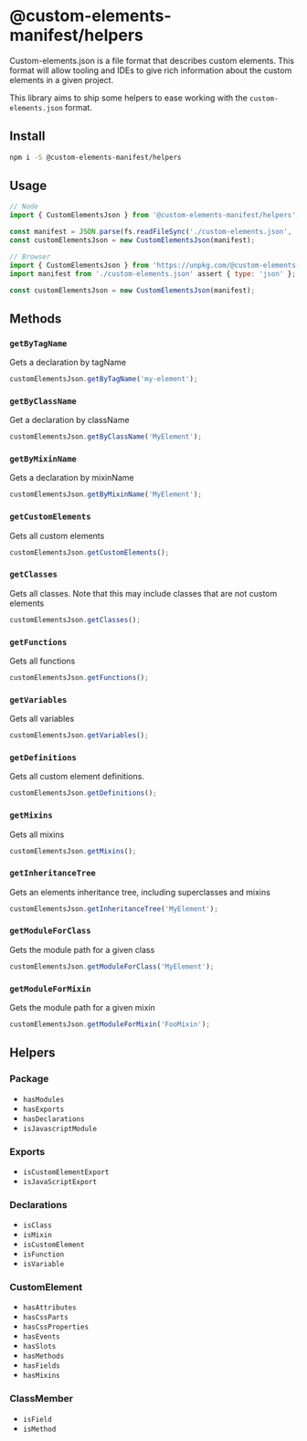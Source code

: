 # @custom-elements-manifest/helpers

Custom-elements.json is a file format that describes custom elements. This format will allow tooling and IDEs to give rich information about the custom elements in a given project.

This library aims to ship some helpers to ease working with the `custom-elements.json` format.

## Install

```bash
npm i -S @custom-elements-manifest/helpers
```

## Usage

```js
// Node
import { CustomElementsJson } from '@custom-elements-manifest/helpers';

const manifest = JSON.parse(fs.readFileSync('./custom-elements.json', 'utf-8'));
const customElementsJson = new CustomElementsJson(manifest);

// Browser
import { CustomElementsJson } from 'https://unpkg.com/@custom-elements-manifest?module';
import manifest from './custom-elements.json' assert { type: 'json' };

const customElementsJson = new CustomElementsJson(manifest);
```

## Methods

### `getByTagName`

Gets a declaration by tagName

```js
customElementsJson.getByTagName('my-element');
```

### `getByClassName`
Get a declaration by className

```js
customElementsJson.getByClassName('MyElement');
```

### `getByMixinName`
Gets a declaration by mixinName

```js
customElementsJson.getByMixinName('MyElement');
```
### `getCustomElements`
Gets all custom elements

```js
customElementsJson.getCustomElements();
```

### `getClasses`
Gets all classes. Note that this may include classes that are not custom elements

```js
customElementsJson.getClasses();
```

### `getFunctions`
Gets all functions

```js
customElementsJson.getFunctions();
```

### `getVariables`
Gets all variables

```js
customElementsJson.getVariables();
```

### `getDefinitions`
Gets all custom element definitions.

```js
customElementsJson.getDefinitions();
```

### `getMixins`
Gets all mixins

```js
customElementsJson.getMixins();
```

### `getInheritanceTree`

Gets an elements inheritance tree, including superclasses and mixins

```js
customElementsJson.getInheritanceTree('MyElement');
```

### `getModuleForClass`

Gets the module path for a given class

```js
customElementsJson.getModuleForClass('MyElement');
```

### `getModuleForMixin`

Gets the module path for a given mixin

```js
customElementsJson.getModuleForMixin('FooMixin');
```

## Helpers

### Package
- `hasModules`
- `hasExports`
- `hasDeclarations`
- `isJavascriptModule`

### Exports
- `isCustomElementExport`
- `isJavaScriptExport`

### Declarations
- `isClass`
- `isMixin`
- `isCustomElement`
- `isFunction`
- `isVariable`

### CustomElement
- `hasAttributes`
- `hasCssParts`
- `hasCssProperties`
- `hasEvents`
- `hasSlots`
- `hasMethods`
- `hasFields`
- `hasMixins`

### ClassMember
- `isField`
- `isMethod`